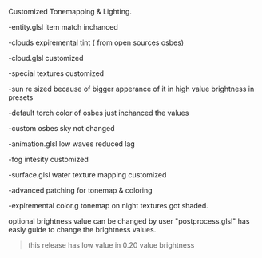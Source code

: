 Customized Tonemapping & Lighting.



-entity.glsl item match inchanced

-clouds expiremental tint ( from open sources osbes)

-cloud.glsl customized

-special textures customized

-sun re sized because of bigger apperance of it in high value brightness in presets

-default torch color of osbes just inchanced the values

-custom osbes sky not changed

-animation.glsl low waves reduced lag

-fog intesity customized

-surface.glsl water texture mapping customized

-advanced patching for tonemap & coloring

-expiremental color.g tonemap on night textures got shaded.



optional brightness value can be changed by user "postprocess.glsl"  has easly guide to change the brightness values.

>this release has low value in 0.20 value brightness
